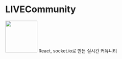 # LIVECommunity
<img src="https://i.ibb.co/bm8HL7k/live.png" height="100">  
React, socket.io로 만든 실시간 커뮤니티
